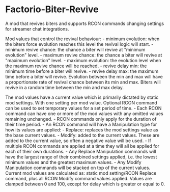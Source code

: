 # Factorio-Biter-Revive
A mod that revives biters and supports RCON commands changing settings for streamer chat integrations.




Mod values that control the revival behaviour:
    - minimum evolution: when the biters force evolution reaches this level the revival logic will start.
    - minimum revive chance: the chance a biter will revive at "minimum evolution" level.
    - maximum revive chance: the chance a biter will revive at "maximum evolution" level.
    - maximum evolution: the evolution level when the maximum revive chance will be reached.
    - revive delay min: the minimum time before a biter will revive.
    - revive delay max: the maximum time before a biter will revive.
Evolution between the min and max will have a proportionate rate of revival chance between its min and max.
Biters will revive in a random time between the min and max delay.

The mod values have a current value which is primarily dictated by static mod settings. With one setting per mod value.
Optional RCON command can be used to set temporary values for a set period of time.
    - Each RCON command can have one or more of the mod values with any omitted values remaining unchanged.
    - RCON commands only apply for the duration of their time period.
    - An RCON command will have a Manipulation type for how its values are applied:
        - Replace: replaces the mod settings value as the base current values.
        - Modify: added to the current values. These are added to the current value, so often a negative value will be used.
    - If multiple RCON commands are applied at a time they will all be applied for each of their own durations.
        - Any Replace Manipulation commands will have the largest range of their combined settings applied, i.e. the lowest minimum values and the greatest maximum values.
        - Any Modify Manipulation commands will be stacked on top of the current values.
Current mod values are calculated as: static mod setting/RCON Replace command, plus all RCON Modify command values applied.
Values are clamped between 0 and 100, except for delay which is greater or equal to 0.